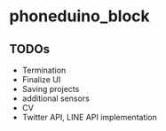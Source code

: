 # phoneduino_block

## TODOs

- Termination
- Finalize UI
- Saving projects
- additional sensors
- CV
- Twitter API, LINE API implementation
